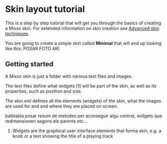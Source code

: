 # Skin layout tutorial

This is a step by step tutorial that will get you through the basics of
creating a Mixxx skin. For extended information on skin creation see
[Advanced skin techniques](advanced_skin_techniques).

You are going to create a simple skin called **Minimal** that will end
up looking like this: POSAR FOTO AKI

## Getting started

A Mixxx skin is just a folder with various text files and images.

The text files define what widgets \[1\] will be part of the skin, as
well as its properties, such as position and size.

The skin.xml defines all the elements (widgets) of the skin, what the
images are used for and and where they are placed on screen.

balblabla posar resum de metodes per aconseguir algu centrat, widgets
que redimensionen segons els parents etc...

1.  Widgets are the graphical user interface elements that forma skin,
    e.g. a knob or a text showing the title of a playing track
